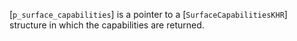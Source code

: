 [`p_surface_capabilities`] is a pointer to a
[`SurfaceCapabilitiesKHR`] structure in which the capabilities are
returned.